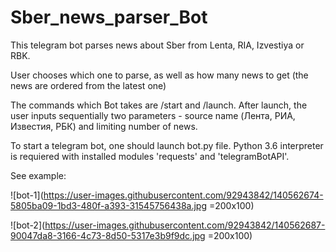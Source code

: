 # Sber_news_parser_Bot
This telegram bot parses news about Sber from Lenta, RIA, Izvestiya or RBK.

User chooses which one to parse, as well as how many news to get (the news are ordered from the latest one)

The commands which Bot takes are /start and /launch. After launch, the user inputs sequentially two parameters - source name (Лента, РИА, Известия, РБК) and limiting number of news.

To start a telegram bot, one should launch bot.py file. Python 3.6 interpreter is requiered with installed modules 'requests' and 'telegramBotAPI'.

See example:

![bot-1](https://user-images.githubusercontent.com/92943842/140562674-5805ba09-1bd3-480f-a393-31545756438a.jpg =200x100)

![bot-2](https://user-images.githubusercontent.com/92943842/140562687-90047da8-3166-4c73-8d50-5317e3b9f9dc.jpg =200x100)
